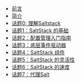 * [前言](/)
* [简介](./src/introduction.md)
* [话题0: 理解Saltstack](./src/topic-00.md)
* [话题1：SaltStack 的基础](./src/topic-01.md)
* [话题2：配置管理入门指南](./src/topic-02.md)
* [话题3：底层事件驱动器]()
* [话题4：SaltStack 组件](./src/topic-04.md)
* [话题5：SaltStack 的灵活性](./src/topic-05.md)
* [话题6：SaltStack 的速度](./src/topic-06.md)
* [话题7：代理Salt]()